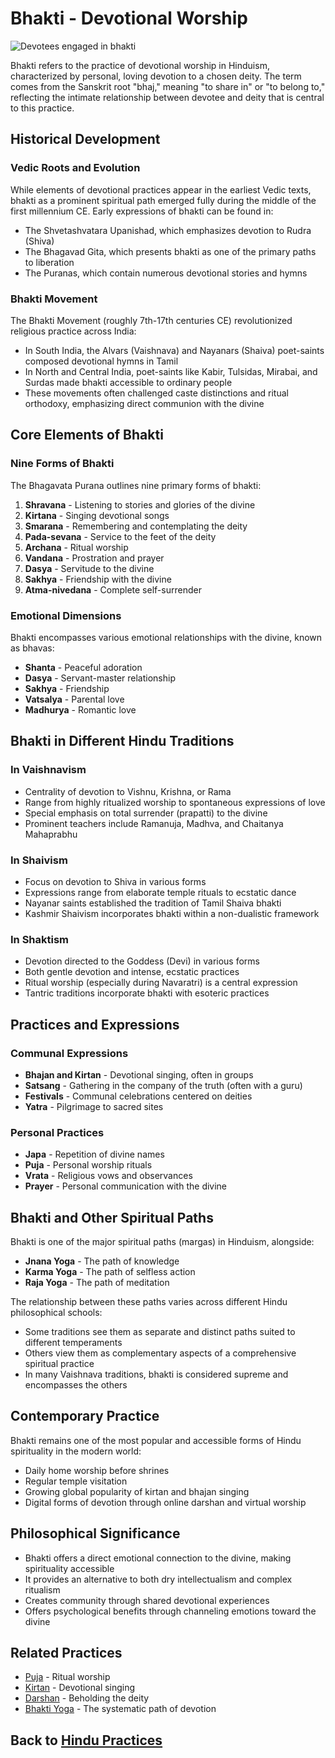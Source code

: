 # Bhakti - Devotional Worship

![Devotees engaged in bhakti](bhakti_worship.jpg)

Bhakti refers to the practice of devotional worship in Hinduism, characterized by personal, loving devotion to a chosen deity. The term comes from the Sanskrit root "bhaj," meaning "to share in" or "to belong to," reflecting the intimate relationship between devotee and deity that is central to this practice.

## Historical Development

### Vedic Roots and Evolution

While elements of devotional practices appear in the earliest Vedic texts, bhakti as a prominent spiritual path emerged fully during the middle of the first millennium CE. Early expressions of bhakti can be found in:

- The Shvetashvatara Upanishad, which emphasizes devotion to Rudra (Shiva)
- The Bhagavad Gita, which presents bhakti as one of the primary paths to liberation
- The Puranas, which contain numerous devotional stories and hymns

### Bhakti Movement

The Bhakti Movement (roughly 7th-17th centuries CE) revolutionized religious practice across India:

- In South India, the Alvars (Vaishnava) and Nayanars (Shaiva) poet-saints composed devotional hymns in Tamil
- In North and Central India, poet-saints like Kabir, Tulsidas, Mirabai, and Surdas made bhakti accessible to ordinary people
- These movements often challenged caste distinctions and ritual orthodoxy, emphasizing direct communion with the divine

## Core Elements of Bhakti

### Nine Forms of Bhakti

The Bhagavata Purana outlines nine primary forms of bhakti:

1. **Shravana** - Listening to stories and glories of the divine
2. **Kirtana** - Singing devotional songs
3. **Smarana** - Remembering and contemplating the deity
4. **Pada-sevana** - Service to the feet of the deity
5. **Archana** - Ritual worship
6. **Vandana** - Prostration and prayer
7. **Dasya** - Servitude to the divine
8. **Sakhya** - Friendship with the divine
9. **Atma-nivedana** - Complete self-surrender

### Emotional Dimensions

Bhakti encompasses various emotional relationships with the divine, known as bhavas:

- **Shanta** - Peaceful adoration
- **Dasya** - Servant-master relationship
- **Sakhya** - Friendship
- **Vatsalya** - Parental love
- **Madhurya** - Romantic love

## Bhakti in Different Hindu Traditions

### In Vaishnavism

- Centrality of devotion to Vishnu, Krishna, or Rama
- Range from highly ritualized worship to spontaneous expressions of love
- Special emphasis on total surrender (prapatti) to the divine
- Prominent teachers include Ramanuja, Madhva, and Chaitanya Mahaprabhu

### In Shaivism

- Focus on devotion to Shiva in various forms
- Expressions range from elaborate temple rituals to ecstatic dance
- Nayanar saints established the tradition of Tamil Shaiva bhakti
- Kashmir Shaivism incorporates bhakti within a non-dualistic framework

### In Shaktism

- Devotion directed to the Goddess (Devi) in various forms
- Both gentle devotion and intense, ecstatic practices
- Ritual worship (especially during Navaratri) is a central expression
- Tantric traditions incorporate bhakti with esoteric practices

## Practices and Expressions

### Communal Expressions

- **Bhajan and Kirtan** - Devotional singing, often in groups
- **Satsang** - Gathering in the company of the truth (often with a guru)
- **Festivals** - Communal celebrations centered on deities
- **Yatra** - Pilgrimage to sacred sites

### Personal Practices

- **Japa** - Repetition of divine names
- **Puja** - Personal worship rituals
- **Vrata** - Religious vows and observances
- **Prayer** - Personal communication with the divine

## Bhakti and Other Spiritual Paths

Bhakti is one of the major spiritual paths (margas) in Hinduism, alongside:

- **Jnana Yoga** - The path of knowledge
- **Karma Yoga** - The path of selfless action
- **Raja Yoga** - The path of meditation

The relationship between these paths varies across different Hindu philosophical schools:

- Some traditions see them as separate and distinct paths suited to different temperaments
- Others view them as complementary aspects of a comprehensive spiritual practice
- In many Vaishnava traditions, bhakti is considered supreme and encompasses the others

## Contemporary Practice

Bhakti remains one of the most popular and accessible forms of Hindu spirituality in the modern world:

- Daily home worship before shrines
- Regular temple visitation
- Growing global popularity of kirtan and bhajan singing
- Digital forms of devotion through online darshan and virtual worship

## Philosophical Significance

- Bhakti offers a direct emotional connection to the divine, making spirituality accessible
- It provides an alternative to both dry intellectualism and complex ritualism
- Creates community through shared devotional experiences
- Offers psychological benefits through channeling emotions toward the divine

## Related Practices

- [Puja](./puja.md) - Ritual worship
- [Kirtan](./kirtan.md) - Devotional singing
- [Darshan](./darshan.md) - Beholding the deity
- [Bhakti Yoga](./bhakti_yoga.md) - The systematic path of devotion

## Back to [Hindu Practices](./README.md)
